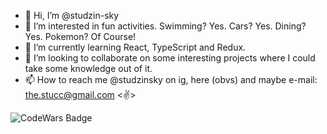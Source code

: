 - 👋 Hi, I’m @studzin-sky
- 👀 I’m interested in fun activities. Swimming? Yes. Cars? Yes. Dining? Yes. Pokemon? Of Course!
- 🌱 I’m currently learning React, TypeScript and Redux.
- 💞️ I’m looking to collaborate on some interesting projects where I could take some knowledge out of it.
- 📫 How to reach me @studzinsky on ig, here (obvs) and maybe e-mail: the.stucc@gmail.com <✌️>

<img alt="CodeWars Badge" src="https://www.codewars.com/users/studzin-sky/badges/small">

<!---
studzin-sky/studzin-sky is a ✨ special ✨ repository because its `README.md` (this file) appears on your GitHub profile.
You can click the Preview link to take a look at your changes.
--->
